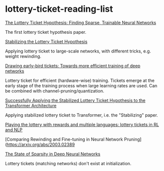﻿# lottery-ticket-reading-list

[The Lottery Ticket Hypothesis: Finding Sparse, Trainable Neural Networks](https://arxiv.org/abs/1803.03635)

The first lottery ticket hypothesis paper.



[Stabilizing the Lottery Ticket Hypothesis](https://arxiv.org/abs/1903.01611)

Applying lottery ticket to large-scale networks, with different tricks, e.g. weight rewinding.



[Drawing early-bird tickets: Towards more efficient training of deep networks](https://arxiv.org/pdf/1909.11957.pdf)

Lottery ticket for efficient (hardware-wise) training. Tickets emerge at the early stage of the training process when large learning rates are used. Can be combined with channel-pruning/quantization.



[Successfully Applying the Stabilized Lottery Ticket Hypothesis to the Transformer Architecture](https://arxiv.org/pdf/2005.03454.pdf)

Applying stabilized lottery ticket to Transformer, i.e. the "Stabilizing" paper.



[Playing the lottery with rewards and multiple languages: lottery tickets in RL and NLP](https://arxiv.org/abs/1906.02768)



[Comparing Rewinding and Fine-tuning in Neural Network Pruning](https://arxiv.org/abs/2003.02389



[The State of Sparsity in Deep Neural Networks](https://arxiv.org/abs/1902.09574)

Lottery tickets (matching networks) don't exist at initialization.

